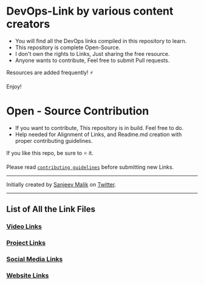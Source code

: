 # DevOps-Link by various content creators

* You will find all the DevOps links compiled in this repository to learn.
* This repository is complete Open-Source.
* I don't own the rights to Links, Just sharing the free resource.
* Anyone wants to contribute, Feel free to submit Pull requests.

Resources are added frequently! ⚡

Enjoy!

# Open - Source Contribution

* If you want to contribute, This repository is in build. Feel free to do.
* Help needed for Alignment of Links, and Readme.md creation with proper contributing guidelines.

If you like this repo, be sure to ⭐ it.

Please read [`contributing guidelines`](./CONTRIBUTING.md) before submitting new Links.

--- 

Initially created by [Sanjeev Malik](https://github.com/HUMBL3B33) on [Twitter](https://twitter.com/knowsanju).

---

## List of All the Link Files

### [Video Links](/Video-Links.md)
### [Project Links](/Project-Links.md)
### [Social Media Links](/Social-Media-Links.md)
### [Website Links](/Website-Links.md)
